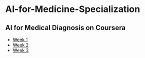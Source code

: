 # AI-for-Medicine-Specialization

## AI for Medical Diagnosis on Coursera
* [Week 1](https://github.com/NLGRF/AI-for-Medicine-Specialization/tree/main/AI-for-Medical-Diagnosis/Week%201)
* [Week 2](https://github.com/NLGRF/AI-for-Medicine-Specialization/tree/main/AI-for-Medical-Diagnosis/Week%202)
* [Week 3](https://github.com/NLGRF/AI-for-Medicine-Specialization/tree/main/AI-for-Medical-Diagnosis/Week%203)
